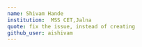 ```yaml
---
name: Shivam Hande
institution:  MSS CET,Jalna
quote: fix the issue, instead of creating
github_user: aishivam
---
```


